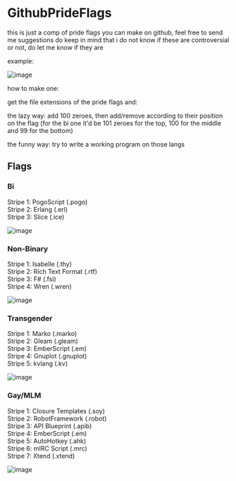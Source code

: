 # GithubPrideFlags 
this is just a comp of pride flags you can make on github, feel free to send me suggestions
do keep in mind that i do not know if these are controversial or not, do let me know if they are

example:

![image](https://user-images.githubusercontent.com/57607350/185300408-5c72897b-4f39-4fc2-9fa1-2d6cffdbd052.png)


how to make one:

get the file extensions of the pride flags and:

the lazy way: add 100 zeroes, then add/remove according to their position on the flag (for the bi one it'd be 101 zeroes for the top, 100 for the middle and 99 for the bottom)

the funny way: try to write a working program on those langs



## Flags

### Bi

Stripe 1: PogoScript (.pogo)  
Stripe 2: Erlang (.erl)  
Stripe 3: Slice (.ice)  

![image](https://user-images.githubusercontent.com/57607350/185300225-50a25431-879b-4911-ab3a-1aa6b775138d.png)


### Non-Binary

Stripe 1: Isabelle (.thy)  
Stripe 2: Rich Text Format (.rtf)  
Stripe 3: F# (.fsi)  
Stripe 4: Wren (.wren)  

![image](https://user-images.githubusercontent.com/57607350/185300257-e2456777-1da0-452f-a77b-eef9ffbee8a6.png)

### Transgender

Stripe 1: Marko (.marko)  
Stripe 2: Gleam (.gleam)  
Stripe 3: EmberScript (.em)  
Stripe 4: Gnuplot (.gnuplot)  
Stripe 5: kvlang (.kv)  

![image](https://user-images.githubusercontent.com/57607350/185303030-1c872e05-754d-4ff4-8b85-7a782e743ca4.png)

### Gay/MLM

Stripe 1: Closure Templates (.soy)  
Stripe 2: RobotFramework (.robot)  
Stripe 3: API Blueprint (.apib)  
Stripe 4: EmberScript (.em)  
Stripe 5: AutoHotkey (.ahk)  
Stripe 6: mIRC Script (.mrc)  
Stripe 7: Xtend (.xtend)  

![image](https://user-images.githubusercontent.com/57607350/185306411-236d24a0-d52c-4f64-96c9-8f2412a6ac1b.png)
